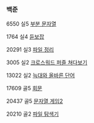 ### 백준

6550 실5 [부분 문자열](https://www.acmicpc.net/problem/6550)

1764 실4 [듣보잡](https://www.acmicpc.net/problem/1764)

20291 실3 [파일 정리](https://www.acmicpc.net/problem/20291)

3005 실2 [크로스워드 퍼즐 쳐다보기](https://www.acmicpc.net/problem/3005)

13022 실2 [늑대와 올바른 단어](https://www.acmicpc.net/problem/13022)

17609 골5 [회문](https://www.acmicpc.net/problem/17609)

20437 골5 [문자열 게임2](https://www.acmicpc.net/problem/20437)

20210 골2 [파일 탐색기](https://www.acmicpc.net/problem/20210)
